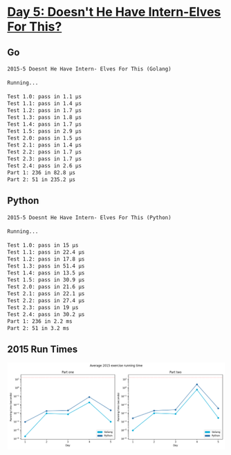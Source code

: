 # [Day 5: Doesn't He Have Intern-Elves For This?](https://adventofcode.com/2015/day/5)

<!-- These are helper text to make formatting the yearly readme consistent and easier...

[Day 5: Doesn't He Have Intern-Elves For This?][rm5]
[Go][g5]
[Python][p5]

[rm5]: 05-doesntHeHaveIntern-ElvesForThis/README.md
[g5]: 05-doesntHeHaveIntern-ElvesForThis/go
[p5]: 05-doesntHeHaveIntern-ElvesForThis/py

-->

## Go

```text
2015-5 Doesnt He Have Intern- Elves For This (Golang)

Running...

Test 1.0: pass in 1.1 µs
Test 1.1: pass in 1.4 µs
Test 1.2: pass in 1.7 µs
Test 1.3: pass in 1.8 µs
Test 1.4: pass in 1.7 µs
Test 1.5: pass in 2.9 µs
Test 2.0: pass in 1.5 µs
Test 2.1: pass in 1.4 µs
Test 2.2: pass in 1.7 µs
Test 2.3: pass in 1.7 µs
Test 2.4: pass in 2.6 µs
Part 1: 236 in 82.8 µs
Part 2: 51 in 235.2 µs
```

## Python

```text
2015-5 Doesnt He Have Intern- Elves For This (Python)

Running...

Test 1.0: pass in 15 µs
Test 1.1: pass in 22.4 µs
Test 1.2: pass in 17.8 µs
Test 1.3: pass in 51.4 µs
Test 1.4: pass in 13.5 µs
Test 1.5: pass in 30.9 µs
Test 2.0: pass in 21.6 µs
Test 2.1: pass in 22.1 µs
Test 2.2: pass in 27.4 µs
Test 2.3: pass in 19 µs
Test 2.4: pass in 30.2 µs
Part 1: 236 in 2.2 ms
Part 2: 51 in 3.2 ms
```

## 2015 Run Times

![2015 exercise run-time graphs](../run-times.png)
